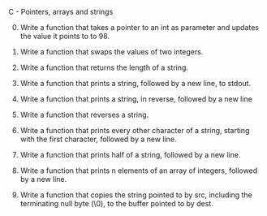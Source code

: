 C - Pointers, arrays and strings

0.	Write a function that takes a pointer to an int as parameter and updates the value it points to to 98.

1.	Write a function that swaps the values of two integers.

2.	Write a function that returns the length of a string.

3.	Write a function that prints a string, followed by a new line, to stdout.

4.	Write a function that prints a string, in reverse, followed by a new line

5.	Write a function that reverses a string.

6.	Write a function that prints every other character of a string, starting with the first character, followed by a new line.

7.	Write a function that prints half of a string, followed by a new line.

8.	Write a function that prints n elements of an array of integers, followed by a new line.

9.	Write a function that copies the string pointed to by src, including the terminating null byte (\0), to the buffer pointed to by dest.

